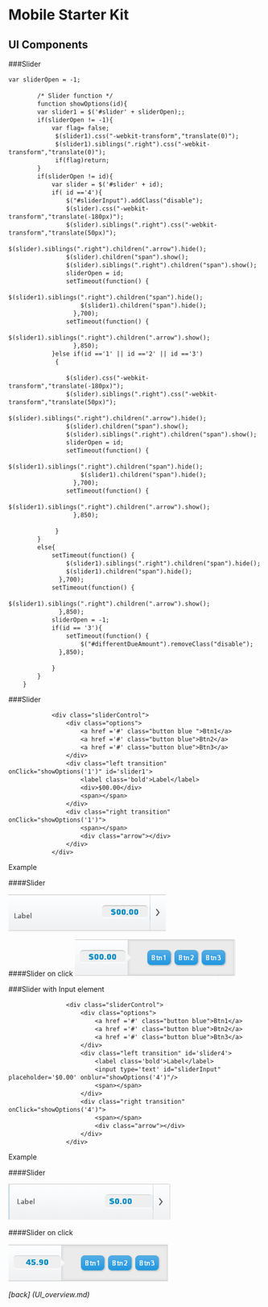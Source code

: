 Mobile Starter Kit
================================

UI Components
--------------------------------

###Slider

	var sliderOpen = -1;
			
			/* Slider function */
			function showOptions(id){
			var slider1 = $('#slider' + sliderOpen);; 
			if(sliderOpen != -1){
				var flag= false;
				 $(slider1).css("-webkit-transform","translate(0)");
				 $(slider1).siblings(".right").css("-webkit-transform","translate(0)");			
				 if(flag)return;
			}
			if(sliderOpen != id){	
				var slider = $('#slider' + id);
				if( id =='4'){
					$("#sliderInput").addClass("disable");
					$(slider).css("-webkit-transform","translate(-180px)");
					$(slider).siblings(".right").css("-webkit-transform","translate(50px)");		
					$(slider).siblings(".right").children(".arrow").hide();
					$(slider).children("span").show();
					$(slider).siblings(".right").children("span").show();
					sliderOpen = id;
					setTimeout(function() {		
						$(slider1).siblings(".right").children("span").hide();
						$(slider1).children("span").hide();
					  },700);
					setTimeout(function() {		
						$(slider1).siblings(".right").children(".arrow").show();
					  },850);
				}else if(id =='1' || id =='2' || id =='3')
				 {

					$(slider).css("-webkit-transform","translate(-180px)");
					$(slider).siblings(".right").css("-webkit-transform","translate(50px)");		
					$(slider).siblings(".right").children(".arrow").hide();
					$(slider).children("span").show();
					$(slider).siblings(".right").children("span").show();
					sliderOpen = id;
					setTimeout(function() {		
						$(slider1).siblings(".right").children("span").hide();
						$(slider1).children("span").hide();
					  },700);
					setTimeout(function() {		
						$(slider1).siblings(".right").children(".arrow").show();
					  },850);
				 
				 }
			}
			else{
				setTimeout(function() {		
					$(slider1).siblings(".right").children("span").hide();
					$(slider1).children("span").hide();
				  },700);
				setTimeout(function() {		
					$(slider1).siblings(".right").children(".arrow").show();
				  },850);
				sliderOpen = -1;
				if(id == '3'){
					setTimeout(function() {	
						$("#differentDueAmount").removeClass("disable");
				  },850);
					
				}
			}
		}



###Slider
		
				<div class="sliderControl">			
					<div class="options">
						<a href ='#' class="button blue ">Btn1</a>
						<a href ='#' class="button blue">Btn2</a>
						<a href ='#' class="button blue">Btn3</a>
					</div>
					<div class="left transition" onClick="showOptions('1')"	id='slider1'>
						<label class='bold'>Label</label>
						<div>$00.00</div>
						<span></span>
					</div>
					<div class="right transition" onClick="showOptions('1')">
						<span></span>
						<div class="arrow"></div>
					</div>
				</div>  
				

Example

####Slider 

![alt text][slider]

[slider]: ../screenshots/slider.png "demo"


####Slider on click
![alt text][sliderOpen]

[sliderOpen]: ../screenshots/sliderOpen.png "demo"


	
###Slider with Input element

					<div class="sliderControl">
						<div class="options">
							<a href ='#' class="button blue">Btn1</a>
							<a href ='#' class="button blue">Btn2</a>
							<a href ='#' class="button blue">Btn3</a>
						</div>
						<div class="left transition" id='slider4'>
							<label class='bold'>Label</label> 
							<input type='text' id="sliderInput" placeholder='$0.00' onblur="showOptions('4')"/> 
							<span></span>
						</div>
						<div class="right transition" onClick="showOptions('4')">
							<span></span>
							<div class="arrow"></div>
						</div>
					</div>


Example

####Slider  

![alt text][sliderWithInput]

[sliderWithInput]: ../screenshots/sliderWithInput.png "demo"

####Slider on click  

![alt text][sliderwithInputOpen]

[sliderwithInputOpen]: ../screenshots/sliderwithInputOpen.png "demo"


*[back] (UI_overview.md)*  
